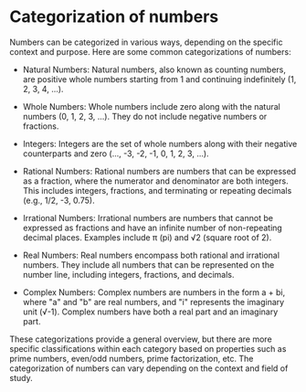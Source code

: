 # Categorization of numbers

Numbers can be categorized in various ways, depending on the specific context
and purpose. Here are some common categorizations of numbers:

- Natural Numbers: Natural numbers, also known as counting numbers, are positive
  whole numbers starting from 1 and continuing indefinitely (1, 2, 3, 4, ...).

- Whole Numbers: Whole numbers include zero along with the natural numbers (0,
  1, 2, 3, ...). They do not include negative numbers or fractions.

- Integers: Integers are the set of whole numbers along with their negative
  counterparts and zero (..., -3, -2, -1, 0, 1, 2, 3, ...).

- Rational Numbers: Rational numbers are numbers that can be expressed as a
  fraction, where the numerator and denominator are both integers. This includes
  integers, fractions, and terminating or repeating decimals (e.g., 1/2, -3,
  0.75).

- Irrational Numbers: Irrational numbers are numbers that cannot be expressed as
  fractions and have an infinite number of non-repeating decimal places.
  Examples include π (pi) and √2 (square root of 2).

- Real Numbers: Real numbers encompass both rational and irrational numbers.
  They include all numbers that can be represented on the number line, including
  integers, fractions, and decimals.

- Complex Numbers: Complex numbers are numbers in the form a + bi, where "a" and
  "b" are real numbers, and "i" represents the imaginary unit (√-1). Complex
  numbers have both a real part and an imaginary part.

These categorizations provide a general overview, but there are more specific
classifications within each category based on properties such as prime numbers,
even/odd numbers, prime factorization, etc. The categorization of numbers can
vary depending on the context and field of study.
